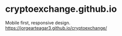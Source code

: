 # cryptoexchange.github.io
Mobile first, responsive design.
https://jorgearteagar3.github.io/cryptoexchange/
